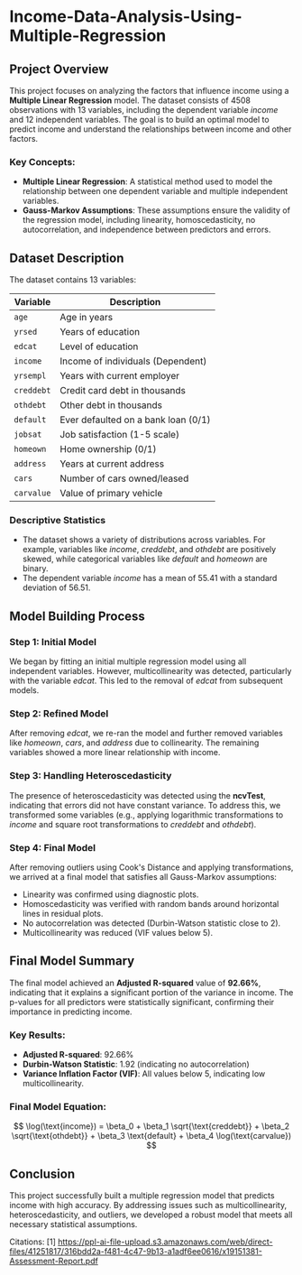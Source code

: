 # Income-Data-Analysis-Using-Multiple-Regression

## Project Overview

This project focuses on analyzing the factors that influence income using a **Multiple Linear Regression** model. The dataset consists of 4508 observations with 13 variables, including the dependent variable *income* and 12 independent variables. The goal is to build an optimal model to predict income and understand the relationships between income and other factors.

### Key Concepts:
- **Multiple Linear Regression**: A statistical method used to model the relationship between one dependent variable and multiple independent variables.
- **Gauss-Markov Assumptions**: These assumptions ensure the validity of the regression model, including linearity, homoscedasticity, no autocorrelation, and independence between predictors and errors.

## Dataset Description

The dataset contains 13 variables:

| Variable   | Description                          |
|------------|--------------------------------------|
| `age`      | Age in years                         |
| `yrsed`    | Years of education                   |
| `edcat`    | Level of education                   |
| `income`   | Income of individuals (Dependent)    |
| `yrsempl`  | Years with current employer          |
| `creddebt` | Credit card debt in thousands        |
| `othdebt`  | Other debt in thousands              |
| `default`  | Ever defaulted on a bank loan (0/1)  |
| `jobsat`   | Job satisfaction (1-5 scale)         |
| `homeown`  | Home ownership (0/1)                 |
| `address`  | Years at current address             |
| `cars`     | Number of cars owned/leased          |
| `carvalue` | Value of primary vehicle             |

### Descriptive Statistics

- The dataset shows a variety of distributions across variables. For example, variables like *income*, *creddebt*, and *othdebt* are positively skewed, while categorical variables like *default* and *homeown* are binary.
- The dependent variable *income* has a mean of 55.41 with a standard deviation of 56.51.

## Model Building Process

### Step 1: Initial Model
We began by fitting an initial multiple regression model using all independent variables. However, multicollinearity was detected, particularly with the variable *edcat*. This led to the removal of *edcat* from subsequent models.

### Step 2: Refined Model
After removing *edcat*, we re-ran the model and further removed variables like *homeown*, *cars*, and *address* due to collinearity. The remaining variables showed a more linear relationship with income.

### Step 3: Handling Heteroscedasticity
The presence of heteroscedasticity was detected using the **ncvTest**, indicating that errors did not have constant variance. To address this, we transformed some variables (e.g., applying logarithmic transformations to *income* and square root transformations to *creddebt* and *othdebt*).

### Step 4: Final Model
After removing outliers using Cook's Distance and applying transformations, we arrived at a final model that satisfies all Gauss-Markov assumptions:
- Linearity was confirmed using diagnostic plots.
- Homoscedasticity was verified with random bands around horizontal lines in residual plots.
- No autocorrelation was detected (Durbin-Watson statistic close to 2).
- Multicollinearity was reduced (VIF values below 5).

## Final Model Summary

The final model achieved an **Adjusted R-squared** value of **92.66%**, indicating that it explains a significant portion of the variance in income. The p-values for all predictors were statistically significant, confirming their importance in predicting income.

### Key Results:
- **Adjusted R-squared**: 92.66%
- **Durbin-Watson Statistic**: 1.92 (indicating no autocorrelation)
- **Variance Inflation Factor (VIF)**: All values below 5, indicating low multicollinearity.
  
### Final Model Equation:
$$
\log(\text{income}) = \beta_0 + \beta_1 \sqrt{\text{creddebt}} + \beta_2 \sqrt{\text{othdebt}} + \beta_3 \text{default} + \beta_4 \log(\text{carvalue})
$$

## Conclusion

This project successfully built a multiple regression model that predicts income with high accuracy. By addressing issues such as multicollinearity, heteroscedasticity, and outliers, we developed a robust model that meets all necessary statistical assumptions.

Citations:
[1] https://ppl-ai-file-upload.s3.amazonaws.com/web/direct-files/41251817/316bdd2a-f481-4c47-9b13-a1adf6ee0616/x19151381-Assessment-Report.pdf
